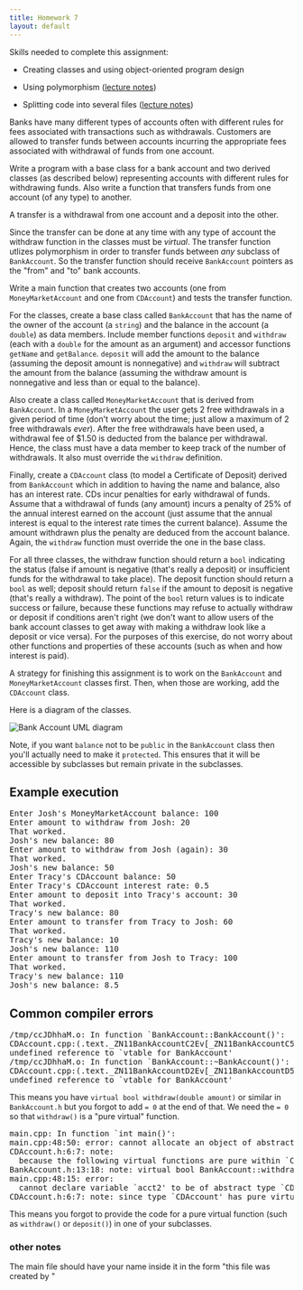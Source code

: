 ```yaml
---
title: Homework 7
layout: default 
---
```



Skills needed to complete this assignment:

  - Creating classes and using object-oriented program design
  
  - Using polymorphism ([lecture notes](/cse2122/lecture/polymorphism.html))

  - Splitting code into several files
    ([lecture notes](/cse2122/lecture/splitting-code.html))

Banks have many different types of accounts often with different rules
for fees associated with transactions such as withdrawals. Customers
are allowed to transfer funds between accounts incurring the
appropriate fees associated with withdrawal of funds from one account.

Write a program with a base class for a bank account and two derived
classes (as described below) representing accounts with different
rules for withdrawing funds. Also write a function that transfers
funds from one account (of any type) to another.

A transfer is a withdrawal from one account and a deposit into the other. 

Since the transfer can be done at any time with any type of account the withdraw
function in the classes must be *virtual*. The transfer function utlizes
polymorphism in order to transfer funds between *any* subclass of
`BankAccount`. So the transfer function should receive `BankAccount`
pointers as the "from" and "to" bank accounts.

Write a main function that creates two accounts (one from
`MoneyMarketAccount` and one from `CDAccount`) and tests the transfer
function.

For the classes, create a base class called `BankAccount` that has the name of
the owner of the account (a `string`) and the balance in the account (a
`double`) as data members. Include member functions `deposit` and `withdraw`
(each with a `double` for the amount as an argument) and accessor functions
`getName` and `getBalance`. `deposit` will add the amount to the balance
(assuming the deposit amount is nonnegative) and `withdraw` will subtract the
amount from the balance (assuming the withdraw amount is nonnegative and less
than or equal to the balance).

Also create a class called `MoneyMarketAccount` that is derived from
`BankAccount`. In a `MoneyMarketAccount` the user gets 2 free withdrawals in a
given period of time (don't worry about the time; just allow a maximum of 2
free withdrawals *ever*). After the free withdrawals have been used, a
withdrawal fee of $1.50 is deducted from the balance per withdrawal. Hence, the
class must have a data member to keep track of the number of withdrawals. It
also must override the `withdraw` definition.

Finally, create a `CDAccount` class (to model a Certificate of Deposit) derived
from `BankAccount` which in addition to having the name and balance, also has
an interest rate. CDs incur penalties for early withdrawal of funds. Assume
that a withdrawal of funds (any amount) incurs a penalty of 25% of the annual
interest earned on the account (just assume that the annual interest is equal
to the interest rate times the current balance). Assume the amount withdrawn
plus the penalty are deduced from the account balance. Again, the `withdraw`
function must override the one in the base class.

For all three classes, the withdraw function should return a `bool` indicating
the status (false if amount is negative (that's really a deposit) or
insufficient funds for the withdrawal to take place). The deposit function
should return a `bool` as well; deposit should return `false` if the amount to
deposit is negative (that's really a withdraw). The point of the `bool` return
values is to indicate success or failure, because these functions may refuse to
actually withdraw or deposit if conditions aren't right (we don't want to allow
users of the bank account classes to get away with making a withdraw look like
a deposit or vice versa). For the purposes of this exercise, do not worry about
other functions and properties of these accounts (such as when and how interest
is paid).

A strategy for finishing this assignment is to work on the `BankAccount` and
`MoneyMarketAccount` classes first. Then, when those are working, add the
`CDAccount` class.

Here is a diagram of the classes.

![Bank Account UML diagram](/cse2122/images/bankaccount-uml.png "Bank Account UML diagram")

Note, if you want `balance` not to be `public` in the `BankAccount` class then
you'll actually need to make it `protected`. This ensures that it will be
accessible by subclasses but remain private in the subclasses.

## Example execution

<pre>
Enter Josh's MoneyMarketAccount balance: 100
Enter amount to withdraw from Josh: 20
That worked.
Josh's new balance: 80
Enter amount to withdraw from Josh (again): 30
That worked.
Josh's new balance: 50
Enter Tracy's CDAccount balance: 50
Enter Tracy's CDAccount interest rate: 0.5
Enter amount to deposit into Tracy's account: 30
That worked.
Tracy's new balance: 80
Enter amount to transfer from Tracy to Josh: 60
That worked.
Tracy's new balance: 10
Josh's new balance: 110
Enter amount to transfer from Josh to Tracy: 100
That worked.
Tracy's new balance: 110
Josh's new balance: 8.5
</pre>

## Common compiler errors

<pre>
/tmp/ccJDhhaM.o: In function `BankAccount::BankAccount()':
CDAccount.cpp:(.text._ZN11BankAccountC2Ev[_ZN11BankAccountC5Ev]+0x13):
undefined reference to `vtable for BankAccount'
/tmp/ccJDhhaM.o: In function `BankAccount::~BankAccount()':
CDAccount.cpp:(.text._ZN11BankAccountD2Ev[_ZN11BankAccountD5Ev]+0x13):
undefined reference to `vtable for BankAccount'
</pre>

This means you have `virtual bool withdraw(double amount)` or similar
in `BankAccount.h` but you forgot to add `= 0` at the end of that. We
need the `= 0` so that `withdraw()` is a "pure virtual" function.

<pre>
main.cpp: In function `int main()':
main.cpp:48:50: error: cannot allocate an object of abstract type `CDAccount'
CDAccount.h:6:7: note: 
  because the following virtual functions are pure within `CDAccount':
BankAccount.h:13:18: note: virtual bool BankAccount::withdraw(double)
main.cpp:48:15: error:
  cannot declare variable `acct2' to be of abstract type `CDAccount'
CDAccount.h:6:7: note: since type `CDAccount' has pure virtual functions
</pre>

This means you forgot to provide the code for a pure virtual function
(such as `withdraw()` or `deposit()`) in one of your subclasses.

### other notes
The main file should have your name inside it in the form 
"this file was created by  "


